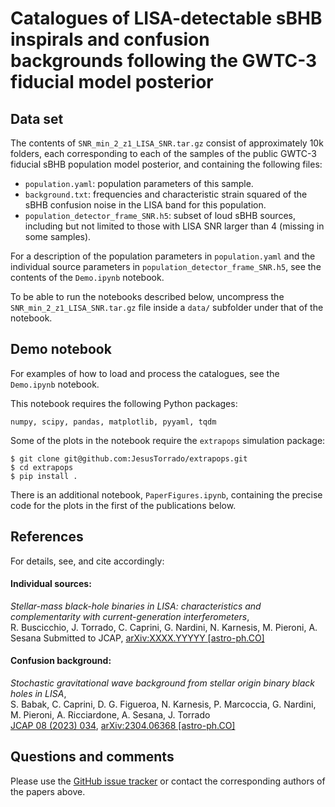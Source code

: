# Catalogues of LISA-detectable sBHB inspirals and confusion backgrounds following the GWTC-3 fiducial model posterior

## Data set

The contents of `SNR_min_2_z1_LISA_SNR.tar.gz` consist of approximately 10k folders, each corresponding to each of the samples of the public GWTC-3 fiducial sBHB population model posterior, and containing the following files:

- `population.yaml`: population parameters of this sample.
- `background.txt`: frequencies and characteristic strain squared of the sBHB confusion noise in the LISA band for this population.
- `population_detector_frame_SNR.h5`: subset of loud sBHB sources, including but not limited to those with LISA SNR larger than 4 (missing in some samples). 

For a description of the population parameters in `population.yaml` and the individual source parameters in `population_detector_frame_SNR.h5`, see the contents of the `Demo.ipynb` notebook.

To be able to run the notebooks described below, uncompress the `SNR_min_2_z1_LISA_SNR.tar.gz` file inside a `data/` subfolder under that of the notebook.

## Demo notebook

For examples of how to load and process the catalogues, see the `Demo.ipynb` notebook.

This notebook requires the following Python packages:

    numpy, scipy, pandas, matplotlib, pyyaml, tqdm
    
Some of the plots in the notebook require the `extrapops` simulation package:

    $ git clone git@github.com:JesusTorrado/extrapops.git
    $ cd extrapops
    $ pip install .

There is an additional notebook, `PaperFigures.ipynb`, containing the precise code for the plots in the first of the publications below. 

## References

For details, see, and cite accordingly:

#### Individual sources:

*Stellar-mass black-hole binaries in LISA: characteristics and complementarity with current-generation interferometers*,<br>
R. Buscicchio, J. Torrado, C. Caprini, G. Nardini, N. Karnesis, M. Pieroni, A. Sesana
Submitted to JCAP, [arXiv:XXXX.YYYYY [astro-ph.CO]](https://arxiv.org/abs/XXXX.YYYYY)

#### Confusion background:

*Stochastic gravitational wave background from stellar origin binary black holes in LISA*,<br>
S. Babak, C. Caprini, D. G. Figueroa, N. Karnesis, P. Marcoccia, G. Nardini, M. Pieroni, A. Ricciardone, A. Sesana, J. Torrado<br>
[JCAP 08 (2023) 034](https://iopscience.iop.org/article/10.1088/1475-7516/2023/08/034), [arXiv:2304.06368 [astro-ph.CO]](https://arxiv.org/abs/2304.06368)

## Questions and comments

Please use the [GitHub issue tracker](https://github.com/JesusTorrado/LISA_sBHB_catalogues/issues) or contact the corresponding authors of the papers above.

